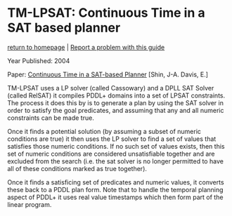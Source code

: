 # TM-LPSAT: Continuous Time in a SAT based planner
[return to homepage](../../../readme.md) | [Report a problem with this guide](https://github.com/nergmada/pddl-reference/issues/new/choose)

Year Published: 2004

Paper: [Continuous Time in a SAT-based Planner](https://www.aaai.org/Papers/AAAI/2004/AAAI04-085.pdf) [Shin, J-A. Davis, E.]

TM-LPSAT uses a LP solver (called Cassowary) and a DPLL SAT Solver (called RelSAT) it compiles PDDL+ domains into a set of LPSAT constraints. The process it does this by is to generate a plan by using the SAT solver in order to satisfy the goal predicates, and assuming that any and all numeric constraints can be made true. 

Once it finds a potential solution (by assuming a subset of numeric conditions are true) it then uses the LP solver to find a set of values that satisfies those numeric conditions. If no such set of values exists, then this set of numeric conditions are considered unsatisfiable together and are excluded from the search (i.e. the sat solver is no longer permitted to have all of these conditions marked as true together).

Once it finds a satisficing set of predicates and numeric values, it converts these back to a PDDL plan form. Note that to handle the temporal planning aspect of PDDL+ it uses real value timestamps which then form part of the linear program.